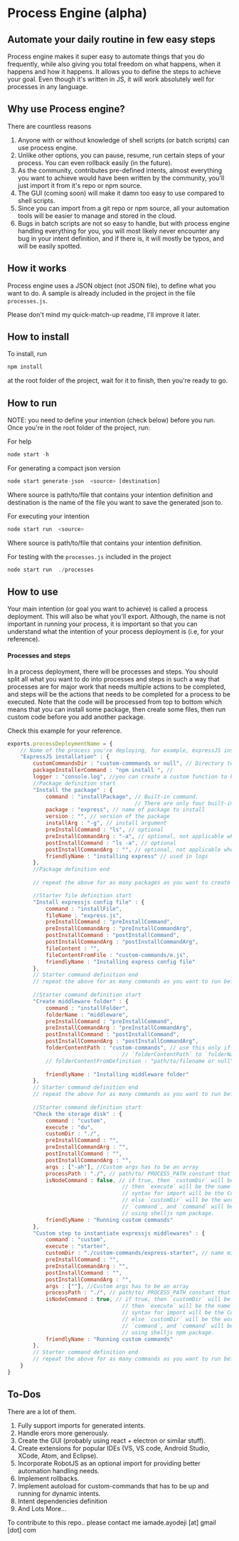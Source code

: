 # Process Engine (alpha)
## Automate your daily routine in few easy steps
Process engine makes it super easy to automate things that you do frequently, 
while also giving you total freedom on what happens, when it happens and how it happens.
It allows you to define the steps to achieve your goal. Even though it's written in JS, it will
work absolutely well for processes in any language.

## Why use Process engine?
There are countless reasons
1. Anyone with or without knowledge of shell scripts (or batch scripts) can use process engine.
2. Unlike other options, you can pause, resume, run certain steps of your process. You can even rollback easily (in the future).
3. As the community, contributes pre-defined intents, almost everything you want to achieve would have been written by the community, you'll just import it from it's repo or npm source.
4. The GUI (coming soon) will make it damn too easy to use compared to shell scripts.
5. Since you can import from a git repo or npm source, all your automation tools will be easier to manage and stored in the cloud.
6.  Bugs in batch scripts are not so easy to handle, but with process engine handling everything for you, you will most likely never encounter any bug in your intent definition, and if there is, it will mostly be typos, and will be easily spotted.


## How it works
Process engine uses a JSON object (not JSON file), to define what you want to do.
A sample is already included in the project in the file `processes.js`.

Please don't mind my quick-match-up readme, I'll improve it later.

## How to install
To install, run
```javascript
npm install
```
at the root folder of the project, wait for it to finish, then you're ready to go.

## How to run
NOTE: you need to define your intention (check below) before you run.
Once you're in the root folder of the project, run:

For help 
```javascript
node start -h
```

For generating a compact json version
```javascript
node start generate-json  <source> [destination]
```
Where source is path/to/file that contains your intention definition and destination is the name of the file you want to save the generated json to.

For executing your intention
```javascript
node start run  <source> 
```
Where source is path/to/file that contains your intention definition.

For testing with the `processes.js` included in the project
```javascript
node start run  ./processes
```

## How to use
Your main intention (or goal you want to achieve) is called a process deployment. This will also be what you'll export.
Although, the name is not important in running your process, it is important so that you can understand what the intention
of your process deployment is (i.e, for your reference).

#### Processes and steps
In a process deployment, there will be processes and steps.
You should split all what you want to do into processes and steps
in such a way that processes are for major work that needs multiple actions to be completed,
and steps will be the actions that needs to be completed for a process to be executed.
Note that the code will be processed from top to bottom which means that you can install some package, then create 
some files, then run custom code before you add another package.

Check this example for your reference.

```javascript
exports.processDeploymentName = {
    // Name of the process you're deploying, for example, expressJS installation
    "ExpressJS installation" : {
        customCommandsDir : "custom-commmands or null", // Directory to load custom commands
        packageInstallerCommand : "npm install ", // 
        logger : "console.log", //you can create a custom function to handle your logs. Default is console.log.
        //Package definition start
        "Install the package" : {
            command : "installPackage", // Built-in command. 
                                        // There are only four built-in commands: installPackage, installFile, installFolder and custom
            package : "express", // name of package to install
            version : "", // version of the package
            installArg : "-g", // install argument
            preInstallCommand : "ls", // optional
            preInstallCommandArg : "-a", // optional, not applicable when preInstallCommand is not set
            postInstallCommand : "ls -a", // optional
            postInstallCommandArg : "", // optional, not applicable when postInstallCommand is not set
            friendlyName : "installing express" // used in logs
        },
        //Package definition end
        
        // repeat the above for as many packages as you want to create before proceeding.

        //Starter file definition start
        "Install expressjs config file" : {
            command : "installFile",
            fileName : "express.js",
            preInstallCommand : "preInstallCommand",
            preInstallCommandArg : "preInstallCommandArg",
            postInstallCommand : "postInstallCommand",
            postInstallCommandArg : "postInstallCommandArg",
            fileContent : "",
            fileContentFromFile : "custom-commands/e.js",
            friendlyName : "Installing express config file"
        },
        // Starter command definition end
        // repeat the above for as many commands as you want to run before proceeding.
        
        //Starter command definition start
        "Create middleware folder" : {
            command : "installFolder",
            folderName : "middleware",
            preInstallCommand : "preInstallCommand",
            preInstallCommandArg : "preInstallCommandArg",
            postInstallCommand : "postInstallCommand",
            postInstallCommandArg : "postInstallCommandArg",
            folderContentPath : "custom-commands", // use this only if you want to copy all files and folders from 
                                    // `folderContentPath` to `folderName`, else leave empty.
            // folderContentFromDefinition : "path/to/filename or null", // Reserved for dynamic content generation, 
                                                                        // currently not in use.
            friendlyName : "Installing middleware folder"
        },
        // Starter command definition end
        // repeat the above for as many commands as you want to run before proceeding.
        
        //Starter command definition start
        "Check the storage disk" : {
            command : "custom",
            execute : "du",
            customDir : "./",
            preInstallCommand : "",
            preInstallCommandArg : "",
            postInstallCommand : "",
            postInstallCommandArg : "",
            args : ["-ah"], //Custom args has to be an array
            processPath : "./", // path/to/ PROCESS_PATH constant that will be sent to command defaults to ./
            isNodeCommand : false, // if true, then `customDir` will be `require`d, 
                                    // then `execute` will be the name of the exported module
                                    // syntax for import will be the CommonJS module import syntax
                                    // else `customDir` will be the working folder for the 
                                    // `command`, and `command` will be executed
                                    // using shelljs npm package.
            friendlyName : "Running custom commands"
        },
        "Custom step to instantiate expressjs middlewares" : {
            command : "custom",
            execute : "starter",
            customDir : "./custom-commands/express-starter", // name might be changed in the future to `custom`
            preInstallCommand : "",
            preInstallCommandArg : "",
            postInstallCommand : "",
            postInstallCommandArg : "",
            args : [""], //Custom args has to be an array
            processPath : "./", // path/to/ PROCESS_PATH constant that will be sent to command defaults to ./
            isNodeCommand : true, // if true, then `customDir` will be `require`d, 
                                    // then `execute` will be the name of the exported module
                                    // syntax for import will be the CommonJS module import syntax
                                    // else `customDir` will be the working folder for the 
                                    // `command`, and `command` will be executed
                                    // using shelljs npm package.
            friendlyName : "Running custom commands"
        },
        // Starter command definition end
        // repeat the above for as many commands as you want to run before proceeding.
    }
}
```
## To-Dos
There are a lot of them.
1. Fully support imports for generated intents.
2. Handle erors more generously.
3. Create the GUI (probably using react + electron or similar stuff).
4. Create extensions for popular IDEs (VS, VS code, Android Studio, XCode, Atom, and Eclipse).
5. Incorporate RobotJS as an optional import for providing better automation handling needs.
6. Implement rollbacks.
7. Implement autoload for custom-commands that has to be up and running for dynamic intents.
8. Intent dependencies definition
7. And Lots More...

To contribute to this repo.. please contact me iamade.ayodeji [at] gmail [dot] com

